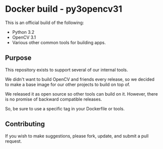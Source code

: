 # Docker build - py3opencv31

This is an official build of the following:

* Python 3.2
* OpenCV 3.1
* Various other common tools for building apps.

## Purpose

This repository exists to support several of our internal tools.

We didn't want to build OpenCV and friends every release, so we decided
to make a base image for our other projects to build on top of.

We released it as open source so other tools can build on it.
However, there is no promise of backward compatible releases.

So, be sure to use a specific tag in your Dockerfile or tools.

## Contributing

If you wish to make suggestions, please fork, update, and submit a pull request.
